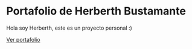 # Portafolio de Herberth Bustamante

Hola soy Herberth, este es un proyecto personal :)

[Ver portafolio](sublimexf.netlify.app "HB Portafolio")